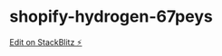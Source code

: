 # shopify-hydrogen-67peys

[Edit on StackBlitz ⚡️](https://stackblitz.com/edit/shopify-hydrogen-67peys)